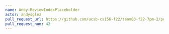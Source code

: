 ```yaml
---
name: Andy-ReviewIndexPlaceholder
actor: andysglez
pull_request_url: https://github.com/ucsb-cs156-f22/team03-f22-7pm-2/pull/42
pull_request_num: 42
---
```

